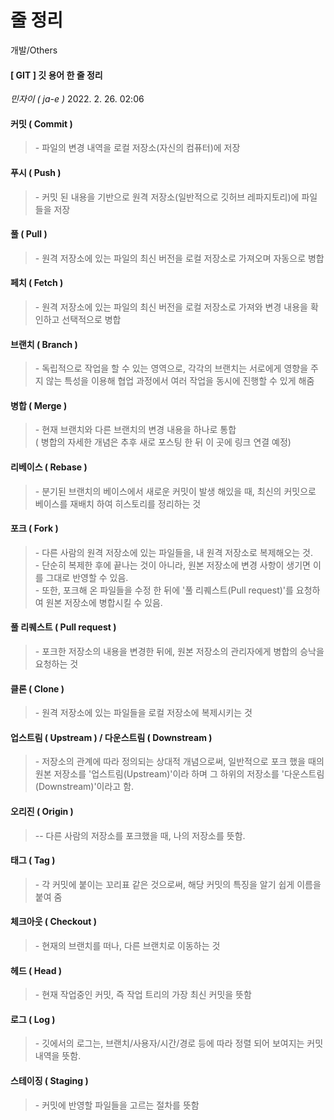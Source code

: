 # 줄 정리

개발/Others

#### \[ GIT ] 깃 용어 한 줄 정리

_민자이 ( ja-e )_ 2022. 2. 26. 02:06

#### **커밋 ( Commit )**

> \- 파일의 변경 내역을 로컬 저장소(자신의 컴퓨터)에 저장

#### **푸시 ( Push )**

> \- 커밋 된 내용을 기반으로 원격 저장소(일반적으로 깃허브 레파지토리)에 파일들을 저장

#### **풀 ( Pull )**

> \- 원격 저장소에 있는 파일의 최신 버전을 로컬 저장소로 가져오며 자동으로 병합

#### **페치 ( Fetch )**

> \- 원격 저장소에 있는 파일의 최신 버전을 로컬 저장소로 가져와 변경 내용을 확인하고 선택적으로 병합

#### **브랜치 ( Branch )**

> \- 독립적으로 작업을 할 수 있는 영역으로, 각각의 브랜치는 서로에게 영향을 주지 않는 특성을 이용해 협업 과정에서 여러 작업을 동시에 진행할 수 있게 해줌

#### **병합 ( Merge )**

> \- 현재 브랜치와 다른 브랜치의 변경 내용을 하나로 통합\
> ( 병합의 자세한 개념은 추후 새로 포스팅 한 뒤 이 곳에 링크 연결 예정)

#### **리베이스 ( Rebase )**

> \- 분기된 브랜치의 베이스에서 새로운 커밋이 발생 해있을 때, 최신의 커밋으로 베이스를 재배치 하여 히스토리를 정리하는 것

#### **포크 ( Fork )**

> \- 다른 사람의 원격 저장소에 있는 파일들을, 내 원격 저장소로 복제해오는 것.\
> \- 단순히 복제한 후에 끝나는 것이 아니라, 원본 저장소에 변경 사항이 생기면 이를 그대로 반영할 수 있음.\
> \- 또한, 포크해 온 파일들을 수정 한 뒤에 '풀 리퀘스트(Pull request)'를 요청하여 원본 저장소에 병합시킬 수 있음.

#### **풀 리퀘스트 ( Pull request )**

> \- 포크한 저장소의 내용을 변경한 뒤에, 원본 저장소의 관리자에게 병합의 승낙을 요청하는 것

#### **클론 ( Clone )**

> \- 원격 저장소에 있는 파일들을 로컬 저장소에 복제시키는 것

#### **업스트림 ( Upstream ) / 다운스트림 ( Downstream )**

> \- 저장소의 관계에 따라 정의되는 상대적 개념으로써, 일반적으로 포크 했을 때의 원본 저장소를 '업스트림(Upstream)'이라 하며 그 하위의 저장소를 '다운스트림(Downstream)'이라고 함.

#### **오리진 ( Origin )**

> \-- 다른 사람의 저장소를 포크했을 때, 나의 저장소를 뜻함.

#### **태그 ( Tag )**

> \- 각 커밋에 붙이는 꼬리표 같은 것으로써, 해당 커밋의 특징을 알기 쉽게 이름을 붙여 줌

#### **체크아웃 ( Checkout )**

> \- 현재의 브랜치를 떠나, 다른 브랜치로 이동하는 것

#### **헤드 ( Head )**

> \- 현재 작업중인 커밋, 즉 작업 트리의 가장 최신 커밋을 뜻함

#### **로그 ( Log )**

> \- 깃에서의 로그는, 브랜치/사용자/시간/경로 등에 따라 정렬 되어 보여지는 커밋 내역을 뜻함.

#### **스테이징 ( Staging )**

> \- 커밋에 반영할 파일들을 고르는 절차를 뜻함

